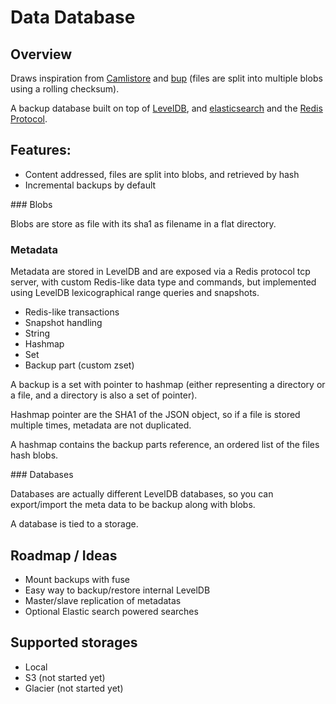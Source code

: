 Data Database
=============

## Overview

Draws inspiration from [Camlistore](camlistore.org) and [bup](https://github.com/bup/bup) (files are split into multiple blobs using a rolling checksum).

A backup database built on top of [LevelDB](https://code.google.com/p/leveldb/), and [elasticsearch](http://www.elasticsearch.org/) and the [Redis Protocol](http://redis.io/topics/protocol).

## Features:
 
- Content addressed, files are split into blobs, and retrieved by hash
- Incremental backups by default

### Blobs

Blobs are store as file with its sha1 as filename in a flat directory.

### Metadata

Metadata are stored in LevelDB and are exposed via a Redis protocol tcp server, with custom Redis-like data type and commands, but implemented using LevelDB lexicographical range queries and snapshots.

- Redis-like transactions
- Snapshot handling
- String
- Hashmap
- Set
- Backup part (custom zset)

A backup is a set with pointer to hashmap (either representing a directory or a file, and a directory is also a set of pointer).

Hashmap pointer are the SHA1 of the JSON object, so if a file is stored multiple times, metadata are not duplicated.

A hashmap contains the backup parts reference, an ordered list of the files hash blobs.

### Databases

Databases are actually different LevelDB databases, so you can export/import the meta data to be backup along with blobs.

A database is tied to a storage.

## Roadmap / Ideas

- Mount backups with fuse
- Easy way to backup/restore internal LevelDB
- Master/slave replication of metadatas
- Optional Elastic search powered searches

## Supported storages

- Local
- S3 (not started yet)
- Glacier (not started yet)
